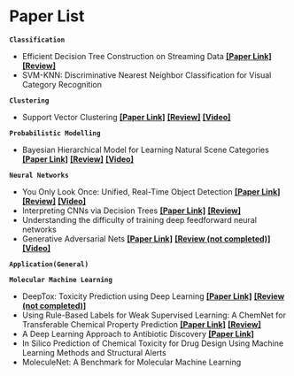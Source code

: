 # Paper List


**`Classification`**
-  Efficient Decision Tree Construction on Streaming Data __[[Paper Link]](http://www.cs.kent.edu/~jin/Papers/sigkdd03.pdf)__ __[[Review]](https://github.com/obifarin/papers-ml/blob/master/Classification/Efficient_DecisionTree_Construction_on_Streaming_Data.md)__
-  SVM-KNN: Discriminative Nearest Neighbor Classification for Visual Category Recognition

**`Clustering`**
- Support Vector Clustering __[[Paper Link]](http://www.jmlr.org/papers/volume2/horn01a/horn01a.pdf)__ __[[Review]](https://github.com/obifarin/papers-ml/blob/master/Clustering/Support_Vector_Clustering.md)__ __[[Video]](https://www.youtube.com/watch?v=kvpeygnobDw&t=1157s)__

**`Probabilistic Modelling`**
- Bayesian Hierarchical Model for Learning Natural Scene Categories __[[Paper Link]](http://vision.stanford.edu/documents/Fei-FeiPerona2005.pdf)__ __[[Review]](https://github.com/obifarin/papers-ml/blob/master/Probabilistic%20Modeling/Bayesian_Hierarchical_Model_for_Learning_Natural_Scene.md)__ __[[Video]](https://www.youtube.com/watch?v=0STsJNPjgEQ)__

**`Neural Networks`**
- You Only Look Once: Unified, Real-Time Object Detection __[[Paper Link]](https://arxiv.org/pdf/1506.02640.pdf)__ __[[Review]](https://github.com/obifarin/papers-ml/blob/master/Neural%20Networks/YOLO.md)__ __[[Video]](https://www.youtube.com/watch?v=9s_FpMpdYW8)__
- Interpreting CNNs via Decision Trees __[[Paper Link]](https://arxiv.org/pdf/1802.00121.pdf)__ __[[Review]](https://github.com/obifarin/papers-ml/blob/master/Neural%20Networks/Interpreting_CNNs_via_Decision_Trees.md)__
- Understanding the difficulty of training deep feedforward neural networks
- Generative Adversarial Nets __[[Paper Link]](https://papers.nips.cc/paper/5423-generative-adversarial-nets.pdf)__ __[[Review (not completed)]]()__ __[[Video]](https://www.youtube.com/watch?v=9JpdAg6uMXs)__

**`Application(General)`**


**`Molecular Machine Learning`**
- DeepTox: Toxicity Prediction using Deep Learning __[[Paper Link]](https://www.frontiersin.org/articles/10.3389/fenvs.2015.00080/full)__ __[[Review (not completed)]]()__ 
- Using Rule-Based Labels for Weak Supervised Learning: A ChemNet for Transferable Chemical Property Prediction __[[Paper Link]](https://arxiv.org/pdf/1712.02734.pdf)__ __[[Review]](https://github.com/obifarin/papers-ml/blob/master/Molecular%20Machine%20Learning/A_ChemNet%20_for_Transferable_Chemical_Property_Prediction.md)__
- A Deep Learning Approach to Antibiotic Discovery __[[Paper Link]](https://www.cell.com/cell/pdf/S0092-8674(20)30102-1.pdf?_returnURL=https%3A%2F%2Flinkinghub.elsevier.com%2Fretrieve%2Fpii%2FS0092867420301021%3Fshowall%3Dtrue)__
- In Silico Prediction of Chemical Toxicity for Drug Design Using Machine Learning Methods and Structural Alerts
- MoleculeNet: A Benchmark for Molecular Machine Learning
